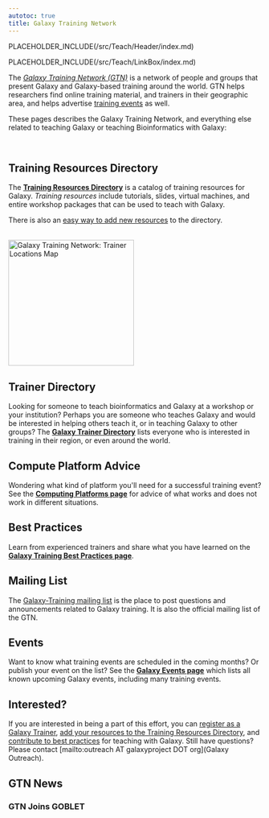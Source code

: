 ```yaml
---
autotoc: true
title: Galaxy Training Network
---
```

PLACEHOLDER_INCLUDE(/src/Teach/Header/index.md)



PLACEHOLDER_INCLUDE(/src/Teach/LinkBox/index.md)

The *[Galaxy Training Network (GTN)](/src/Teach/GTN/index.md)* is a network of people and groups that present Galaxy and Galaxy-based training around the world.  GTN helps researchers find online training material, and trainers in their geographic area, and helps advertise [training events](/src/Events/index.md) as well.

These pages describes the Galaxy Training Network, and everything else related to teaching Galaxy or teaching Bioinformatics with Galaxy:

<div class='left'><br /></div>

## Training Resources Directory

The **[Training Resources Directory](/src/Teach/Resources/index.md)** is a catalog of training resources for Galaxy.  *Training resources* include tutorials, slides, virtual machines, and entire workshop packages that can be used to teach with Galaxy.

There is also an [easy way to add new resources](/src/Teach/Resources/index.md#add-a-training-resource) to the directory.


<div class='right'><br /> <a href='http://bit.ly/gxytrnmap'><img src="/src/Teach/GalaxyTrainingMapThumb.png" alt="Galaxy Training Network: Trainer Locations Map" width="250" /></a> </div>

## Trainer Directory

Looking for someone to teach bioinformatics and Galaxy at a workshop or your institution?  Perhaps you are someone who teaches Galaxy and would be interested in helping others teach it, or in teaching Galaxy to other groups?  The **[Galaxy Trainer Directory](/src/Teach/Trainers/index.md)** lists everyone who is interested in training in their region, or even around the world.  

## Compute Platform Advice

Wondering what kind of platform you'll need for a successful training event?  See the **[Computing Platforms page](/src/Teach/ComputingPlatforms/index.md)** for advice of what works and does not work in different situations.

## Best Practices

Learn from experienced trainers and share what you have learned on the **[Galaxy Training Best Practices page](/src/Teach/BestPractices/index.md)**.  

## Mailing List

The [Galaxy-Training mailing list](http://galaxy-training-mailing-list-archive.35427.n7.nabble.com/) is the place to post questions and announcements related to Galaxy training.  It is also the official mailing list of the GTN.

## Events

Want to know what training events are scheduled in the coming months?  Or publish your event on the list?  See the **[Galaxy Events page](/src/Events/index.md)** which lists all known upcoming Galaxy events, including many training events.


## Interested?

If you are interested in being a part of this effort, you can [register as a Galaxy Trainer](/src/Teach/Trainers/index.md), [add your resources to the Training Resources Directory](/src/Teach/Resources/index.md), and [contribute to best practices](/src/Teach/BestPractices/index.md) for teaching with Galaxy.  Still have questions? Please contact [mailto:outreach AT galaxyproject DOT org](Galaxy Outreach).


## GTN News

### GTN Joins GOBLET

